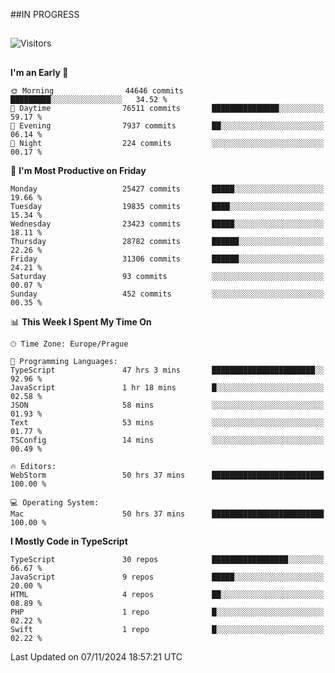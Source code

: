 ##IN PROGRESS
##
![Visitors](https://komarev.com/ghpvc/?username=petrbui&style=for-the-badge&label=Visitors+👀)



##
<!--
[![My GitHub stats](https://github-readme-stats.vercel.app/api?username=petrbui&theme=github_dark)](https://github.com/anuraghazra/github-readme-stats)

[![My wakatime stats](https://github-readme-stats.vercel.app/api/wakatime?username=petrbui&theme=github_dark)](https://github.com/anuraghazra/github-readme-stats)
-->
<!--START_SECTION:waka-->
**I'm an Early 🐤** 

```text
🌞 Morning                44646 commits       █████████░░░░░░░░░░░░░░░░   34.52 % 
🌆 Daytime                76511 commits       ███████████████░░░░░░░░░░   59.17 % 
🌃 Evening                7937 commits        ██░░░░░░░░░░░░░░░░░░░░░░░   06.14 % 
🌙 Night                  224 commits         ░░░░░░░░░░░░░░░░░░░░░░░░░   00.17 % 
```
📅 **I'm Most Productive on Friday** 

```text
Monday                   25427 commits       █████░░░░░░░░░░░░░░░░░░░░   19.66 % 
Tuesday                  19835 commits       ████░░░░░░░░░░░░░░░░░░░░░   15.34 % 
Wednesday                23423 commits       █████░░░░░░░░░░░░░░░░░░░░   18.11 % 
Thursday                 28782 commits       ██████░░░░░░░░░░░░░░░░░░░   22.26 % 
Friday                   31306 commits       ██████░░░░░░░░░░░░░░░░░░░   24.21 % 
Saturday                 93 commits          ░░░░░░░░░░░░░░░░░░░░░░░░░   00.07 % 
Sunday                   452 commits         ░░░░░░░░░░░░░░░░░░░░░░░░░   00.35 % 
```


📊 **This Week I Spent My Time On** 

```text
🕑︎ Time Zone: Europe/Prague

💬 Programming Languages: 
TypeScript               47 hrs 3 mins       ███████████████████████░░   92.96 % 
JavaScript               1 hr 18 mins        █░░░░░░░░░░░░░░░░░░░░░░░░   02.58 % 
JSON                     58 mins             ░░░░░░░░░░░░░░░░░░░░░░░░░   01.93 % 
Text                     53 mins             ░░░░░░░░░░░░░░░░░░░░░░░░░   01.77 % 
TSConfig                 14 mins             ░░░░░░░░░░░░░░░░░░░░░░░░░   00.49 % 

🔥 Editors: 
WebStorm                 50 hrs 37 mins      █████████████████████████   100.00 % 

💻 Operating System: 
Mac                      50 hrs 37 mins      █████████████████████████   100.00 % 
```

**I Mostly Code in TypeScript** 

```text
TypeScript               30 repos            █████████████████░░░░░░░░   66.67 % 
JavaScript               9 repos             █████░░░░░░░░░░░░░░░░░░░░   20.00 % 
HTML                     4 repos             ██░░░░░░░░░░░░░░░░░░░░░░░   08.89 % 
PHP                      1 repo              █░░░░░░░░░░░░░░░░░░░░░░░░   02.22 % 
Swift                    1 repo              █░░░░░░░░░░░░░░░░░░░░░░░░   02.22 % 
```




 Last Updated on 07/11/2024 18:57:21 UTC
<!--END_SECTION:waka-->
